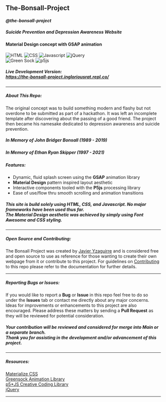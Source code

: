 ## The-Bonsall-Project
#### *@the-bonsall-project*  
##### Suicide Prevention and Depression Awareness Website
#### Material Design concept with GSAP animation 
![HTML](https://img.shields.io/badge/HTML-239120?style=for-the-badge&logo=html5&logoColor=white)
![CSS](https://img.shields.io/badge/CSS-239120?&style=for-the-badge&logo=css3&logoColor=white)
![Javascript](https://img.shields.io/badge/JavaScript-F7DF1E?style=for-the-badge&logo=javascript&logoColor=black)
![jQuery](https://img.shields.io/badge/jQuery-0769AD?style=for-the-badge&logo=jquery&logoColor=white)<br>
![Green Sock](https://img.shields.io/badge/green%20sock-88CE02?style=for-the-badge&logo=greensock&logoColor=white)
![p5js](https://img.shields.io/badge/p5.js-ED225D?style=for-the-badge&logo=p5.js&logoColor=FFFFFF)
##### Live Development Version: <br> https://the-bonsall-project.ingloriousrat.repl.co/ 
___
##### **About This Repo:**
The original concept was to build something modern and flashy but not overdone to be submitted as part of a hackathon. It was left an incomplete template after discovering about the passing of a good friend. The project then became his namesake dedicated to depression awareness and suicide prevention.  
##### In Memory of John Bridger Bonsall (1989 - 2019)
##### In Memory of Ethan Ryan Skipper (1997 - 2021)

##### **Features:**
* Dynamic, fluid splash screen using the **GSAP** animation library
* **Material Design** pattern inspired layout aesthetic 
* Interactive components tooled with the **P5js** processing library
* Ease of use/flow thru smooth scrolling and animation transitions
##### This site is build solely using HTML, CSS, and Javascript. No major frameworks have been used thus far. <br> The **Material Design** aesthetic was achieved by simply using Font Awesome and CSS styling. 
___
##### **Open Source and Contributing:**
The Bonsall Project was created by [Javier Yzaguirre](https://github.com/inglorious-ratbastard) and is considered free and open source to use as reference for those wanting to create their own webpage from it or contribute to this project. For guidelines on [Contributing](CONTRIBUTING.md) to this repo please refer to the documentation for further details. 
___
##### **Reporting Bugs or Issues:**
If you would like to report a **Bug** or **Issue** in this repo feel free to do so under the **Issues** tab or contact me directly about any major concerns. Ideas for improvements or enhancements to this project are also encouraged. Please address these matters by sending a **Pull Request** as they will be reviewed for potential consideration.
##### Your contribution will be reviewed and considered for merge into Main or a separate branch.<br> Thank you for assisting in the development and/or advancement of this project.
___
##### **Resources:**
[Materialize CSS](https://materializecss.com/getting-started.html)<br>
[Greensock Animation Library](https://greensock.com/docs/)<br>
[p5*JS Creative Coding Library](https://p5js.org/reference/)<br>
[jQuery](https://api.jquery.com/)
___
